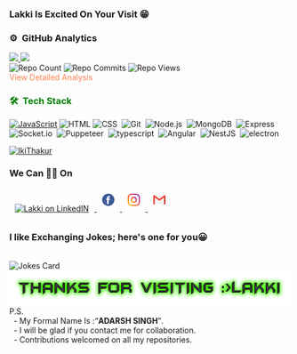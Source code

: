 ### Lakki Is **Excited On Your Visit** 😁

### ⚙️ &nbsp;GitHub Analytics
<a href="https://github.com/lkiThakur">
  <img height="180em" src="https://github-readme-stats.vercel.app/api?username=lkiThakur&theme=dracula&include_all_commits=true&count_private=true&show_icons=true" />
  <img height="180em" src="https://github-readme-stats.vercel.app/api/top-langs/?username=lkiThakur&theme=dracula&layout=compact&count_private=false" />
</a><br>
<div><img src="https://badges.pufler.dev/repos/lkiThakur" alt="Repo Count">&nbsp<img src="https://badges.pufler.dev/commits/yearly/lkiThakur" alt="Repo Commits">&nbsp<img src="https://badges.pufler.dev/visits/lkiThakur/lkiThakur" alt="Repo Views"></div>
<a href="https://profile-summary-for-github.com/user/lkiThakur" style="color: coral;text-decoration: none;">View Detailed Analysis</a>
<br>
<h3 style="color:green">🛠 &nbsp;Tech Stack</h3>
<!-- TODO link skill to projects in that skill ,e.g https://github.com/lkiThakur?utf8=%E2%9C%93&tab=repositories&q=&type=source&language=JavaScript -->
<a href="https://github.com/lkiThakur?tab=repositories&q=&type=&language=javascript&sort=" ><img alt="JavaScript" src="https://img.shields.io/badge/JavaScript-red?logo=JavaScript&style=for-the-badge" alt=""></a>
<img src="https://img.shields.io/badge/html5%20-%23E34F26.svg?&amp;style=for-the-badge&amp;logo=html5&amp;logoColor=white" alt="HTML">&nbsp;<img src="https://img.shields.io/badge/css3%20-%231572B6.svg?&amp;style=for-the-badge&amp;logo=css3&amp;logoColor=white" alt="CSS">&nbsp;
  <img src="https://img.shields.io/badge/git%20-%23F05033.svg?&amp;style=for-the-badge&amp;logo=git&amp;logoColor=white" alt="Git">&nbsp;
  <img src="https://img.shields.io/badge/NodeJs-black?&amp;style=for-the-badge&amp;logo=Node.js&amp;logoColor=white" alt="Node.js">&nbsp;
  <img src="https://img.shields.io/badge/MongoDB-red?&amp;style=for-the-badge&amp;logo=MongoDB&amp;logoColor=green" alt="MongoDB">&nbsp;
  <img src="https://img.shields.io/badge/Express.js-grey?&amp;style=for-the-badge&amp;logo=ExpressJs&amp;logoColor=white" alt="Express">&nbsp;
  <img src="https://img.shields.io/badge/Socket.io-grey?&amp;style=for-the-badge&amp;logo=Socket.io&amp;logoColor=white" alt="Socket.io">&nbsp;
  <img src="https://img.shields.io/badge/puppeteer-grey?&amp;style=for-the-badge&amp;logo=puppeteer&amp;logoColor=white" alt="Puppeteer">&nbsp;
  <img src="https://img.shields.io/badge/typescript-blue?&amp;style=for-the-badge&amp;logo=typescript&amp;logoColor=white" alt="typescript">&nbsp;
  <img src="https://img.shields.io/badge/angular-grey?&amp;style=for-the-badge&amp;logo=angular&amp;logoColor=white" alt="Angular">&nbsp;
  <img src="https://img.shields.io/badge/Nest-grey?&amp;style=for-the-badge&amp;logo=nestjs&amp;logoColor=red" alt="NestJS">&nbsp;
  <img src="https://img.shields.io/badge/electron-grey?&amp;style=for-the-badge&amp;logo=electron&amp;logoColor=white" alt="electron">&nbsp;</p>
  
<a href="#"> <img src="https://github-profile-trophy.vercel.app/?username=lkiThakur&theme=monokai" alt="lkiThakur" /></a></p>  

### We Can 🤝🏼 On 
<a href="https://www.linkedin.com/in/thakurLki/">
  <img alt="Lakki on LinkedIN" width="22px" style="margin: 10px;" src="https://raw.githubusercontent.com/peterthehan/peterthehan/master/assets/linkedin.svg" />
</a>
<a href="https://www.facebook.com/singh.adarsh.dev" target='_blank'>
  <img alt="Lakki on FB" width="22px" style="margin: 10px;" src="icons/facebook.svg" />
</a>
<a href="https://www.instagram.com/sgh.lakki/" target='_blank'>
  <img alt="Lakki on insta" width="22px" style="margin: 10px;" src="icons/instagram.svg" />
</a>
<a href="mailto:singh.adarsh.dev@gmail.com">
  <img alt="mail to lakki" width="22px" style="margin: 10px;" src="icons/gmail.svg" />
</a>

<br>
 <h3>I like Exchanging Jokes; here's one for you😀</h3><br>
<img src="https://readme-jokes.vercel.app/api" alt="Jokes Card" style="margin:0px" /><br>
<img alt="Thanks For Visit"  width='589px' height='62px' src='images/thanks.png'><br>
P.S. <br>
&nbsp - My Formal Name Is :<q><b>ADARSH SINGH</b></q>. <br>
&nbsp - I will be glad if you contact me for collaboration. <br>
&nbsp - Contributions welcomed on all my repositories.
<!--
- 🔭 I’m currently working on ...
- 🌱 I’m currently learning ...
- 👯 I’m looking to collaborate on ...
- 🤔 I’m looking for help with ...
- 💬 Ask me about ...
- 📫 How to reach me: ...
- 😄 Pronouns: ...
- ⚡ Fun fact: ...
-->
